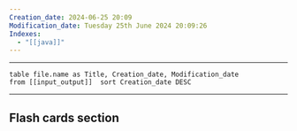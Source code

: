 ```yaml
---
Creation_date: 2024-06-25 20:09
Modification_date: Tuesday 25th June 2024 20:09:26
Indexes:
  - "[[java]]"
---
```


----

```dataview
table file.name as Title, Creation_date, Modification_date
from [[input_output]]  sort Creation_date DESC
```


















---
## Flash cards section
